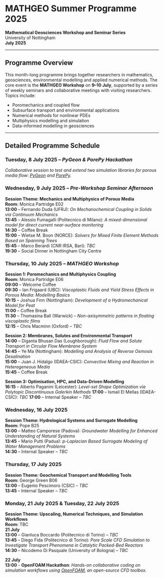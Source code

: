# MATHGEO Summer Programme 2025
**Mathematical Geosciences Workshop and Seminar Series**  
University of Nottingham  
**July 2025**

---

## Programme Overview

This month-long programme brings together researchers in mathematics, geosciences, environmental modelling and applied numerical methods. The core event is the **MATHGEO Workshop** on **9–10 July**, supported by a series of weekly seminars and collaborative meetings with visiting researchers. Topics include:

- Poromechanics and coupled flow
- Subsurface transport and environmental applications
- Numerical methods for nonlinear PDEs
- Multiphysics modelling and simulation
- Data-informed modelling in geosciences

---

## Detailed Programme Schedule

### Tuesday, 8 July 2025 – *PyGeon & PorePy Hackathon*  
*Collaborative session to test and extend two simulation libraries for porous media flow: [PyGeon](https://github.com/pmgbergen/pygeon) and [PorePy](https://github.com/pmgbergen/porepy).*

### Wednesday, 9 July 2025 – *Pre-Workshop Seminar Afternoon*  
**Session Theme: Mechanics and Multiphysics of Porous Media**  
**Room:** Monica Partridge E02  
**13:00** – Fernando Duda (UFRJ): *On Mechanochemical Coupling in Solids via Continuum Mechanics*  
**13:45** – Alessio Fumagalli (Politecnico di Milano): *A mixed-dimensional model for direct current near-surface monitoring*  
**14:30** – Coffee Break  
**15:00** – Wietse M. Boon (NORCE): *Solvers for Mixed Finite Element Methods Based on Spanning Trees*  
**15:45** – Marco Berardi (CNR IRSA, Bari): *TBC*  
**19:30** – Social Dinner in Nottingham City Centre

### Thursday, 10 July 2025 – *MATHGEO Workshop*  
**Session 1: Poromechanics and Multiphysics Coupling**  
**Room:** Monica Partridge E06  
**09:00** – Welcome Coffee  
**09:30** – Ian Frigaard (UBC): *Viscoplastic Fluids and Yield Stress Effects in Porous Media: Modelling Basics*  
**10:15** – Joshua Finn (Nottingham): *Development of a Hydromechanical Model for Peat*  
**11:00** – Coffee Break  
**11:30** – Thomasina Ball (Warwick) – *Non-axisymmetric patterns in floating viscoplastic films*  
**12:15** – Chris Macminn (Oxford) – *TBC*  

**Session 2: Membranes, Solutes and Environmental Transport**  
**14:00** – Diganta Bhusan Das (Loughborough): *Fluid Flow and Solute Transport in Circular Flow Membrane System*  
**14:45** – Ye Ma (Nottingham): *Modelling and Analysis of Reverse Osmosis Desalination*  
**15:00** – Juan J. Hidalgo (IDAEA-CSIC): *Convective Mixing and Reaction in Heterogeneous Media*  
**15:45** – Coffee Break  

**Session 3: Optimisation, HPC, and Data-Driven Modelling**  
**16:15** – Alberto Paganini (Leicester): *Level-set Shape Optimization via Polytopic Discontinuous Galerkin Methods* 
**17:00** – Ismail El Mellas (IDAEA-CSIC): *TBC*
**17:00** – Internal Speaker – *TBC*  

### Wednesday, 16 July 2025  
**Session Theme: Hydrological Systems and Surrogate Modelling**  
**Room:** Pope B25  
**13:00** – Matteo Camporese (Padova): *Groundwater Modelling for Enhanced Understanding of Natural Systems*  
**13:45** – Mario Putti (Padua): *p-Laplacian Based Surrogate Modeling of Water Management Problems*  
**14:30** – Internal Speaker – *TBC*

### Thursday, 17 July 2025  
**Session Theme: Geochemical Transport and Modelling Tools**  
**Room:** George Green B06  
**13:00** – Eugenio Pescimoro (CSIC) – *TBC*  
**13:45** – Internal Speaker – *TBC*

### Monday, 21 July 2025 & Tuesday, 22 July 2025  
**Session Theme: Upscaling, Numerical Techniques, and Simulation Workflows**  
**Room:** TBC  
**21 July**  
**13:00** – Gianluca Boccardo (Politecnico di Torino) – *TBC*  
**13:45** – Diego Fida (Politecnico di Torino): *Pore Scale CFD Simulation to Investigate Transport Phenomena in Catalytic Packed-Bed Reactors*  
**14:30** – Nicodemo Di Pasquale (University of Bologna) – *TBC*  

**22 July**  
**13:00** - **OpenFOAM Hackathon**: *Hands-on collaborative coding on simulation workflows using [OpenFOAM](https://www.openfoam.org), an open-source CFD toolbox.*